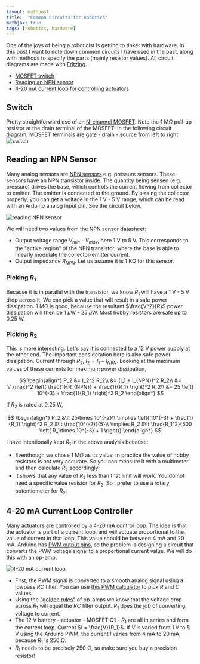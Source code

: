 ```yaml
---
layout: mathpost
title:  "Common Circuits for Robotics"
mathjax: true
tags: [robotics, hardware]
---
```


One of the joys of being a roboticist is getting to tinker with hardware. In this
post I want to note down common circuits I have used in the past, along with
methods to specify the parts (mainly resistor values). All circuit diagrams
are made with [Fritzing](https://fritzing.org).

- [MOSFET switch](#switch)
- [Reading an NPN sensor](#reading-an-npn-sensor)
- [4-20 mA current loop for controlling actuators](#4-20-ma-current-loop-controller)

## Switch
Pretty straightforward use of an [N-channel MOSFET](https://www.electronics-tutorials.ws/transistor/tran_7.html).
Note the 1 M$\Omega$ pull-up resistor at the drain terminal of the MOSFET. In the
following circuit diagram, MOSFET terminals are gate - drain - source from left
to right.
![switch]({{site.baseurl}}/assets/images/circuits/switch.png)

## Reading an NPN Sensor
Many analog sensors are
[NPN sensors](https://automation-insights.blog/2011/01/18/industrial-sensing-fundamentals-back-to-the-basics-npn-vs-pnp/)
e.g. pressure sensors. These sensors have an NPN transistor inside.
The quantity being sensed (e.g. pressure) drives
the base, which controls the current flowing from collector to emitter. The 
emitter is connected to the ground. By biasing the collector properly, you can
get a voltage in the 1 V - 5 V range, which can be read with an Arduino analog
input pin. See the circuit below.

![reading NPN sensor]({{site.baseurl}}/assets/images/circuits/npn_sensor_input.png)

We will need two values from the NPN sensor datasheet:

- Output voltage range $V_{min}$ - $V_{max}$, here 1 V to 5 V. This 
corresponds to the "active region" of the NPN transistor, where the base is able
to linearly modulate the collector-emitter current.
- Output impedance $R_{NPN}$. Let us assume it is 1 K$\Omega$ for this sensor.

### Picking $R_1$
Because it is in parallel with the transistor, we know $R_1$ will have a
1 V - 5 V drop across it. We can pick a value that will result in a safe power
dissipation. 1 M$\Omega$ is good, because the resultant $\frac{V^2}{R}$ power
dissipation will then be 1 $\mu$W - 25 $\mu$W. Most hobby resistors are safe up
to 0.25 W.

### Picking $R_2$
This is more interesting. Let's say it is connected to a 12 V power supply at
the other end. The important consideration here is also safe power
dissipation. Current through $R_2$, $I_2 = I_1 + I_{NPN}$. Looking at the maximum
values of these currents for maximum power dissipation,

$$
\begin{align*}
P_2
&= I_2^2 R_2\\
&= (I_1 + I_{NPN})^2 R_2\\
&= V_{max}^2 \left( \frac{1}{R_{NPN}} + \frac{1}{R_1} \right)^2 R_2\\
&= 25 \left( 10^{-3} + \frac{1}{R_1} \right)^2 R_2
\end{align*}
$$

If $R_2$ is rated at 0.25 W,

$$
\begin{align*}
P_2 &\lt 25\times 10^{-2}\\
\implies \left( 10^{-3} + \frac{1}{R_1} \right)^2 R_2 &\lt \frac{10^{-2}}{5}\\
\implies R_2 &\lt \frac{R_1^2}{500 \left( R_1\times 10^{-3} + 1 \right)}
\end{align*}
$$

I have intentionally kept $R_1$ in the above analysis because:
- Eventhough we chose 1 M$\Omega$ as its value, in practice the value of hobby
resistors is not very accurate. So you can measure it with a multimeter and then
calculate $R_2$ accordingly.
- It shows that any value of $R_2$ less than that limit will work. You do not
need a specific value resistor for $R_2$. So I prefer to use a rotary potentiometer
for $R_2$.


## 4-20 mA Current Loop Controller
Many actuators are controlled by a
[4-20 mA control loop](https://en.wikipedia.org/wiki/Current_loop#Process_control_4–20_mA_loops).
The idea is that the actuator is part of a current loop, and will actuate
proportional to the value of current in that loop. This value should be between
4 mA and 20 mA. Arduino has
[PWM output pins](https://www.arduino.cc/reference/en/language/functions/analog-io/analogwrite/),
so the problem is designing a 
circuit that converts the PWM voltage signal to a proportional current value.
We will do this with an op-amp.

![4-20 mA current loop]({{site.baseurl}}/assets/images/circuits/current_loop.png)

- First, the PWM signal is converted to a smooth analog signal using a lowpass
$RC$ filter. You can use
[this PWM calculator](http://sim.okawa-denshi.jp/en/PWMtool.php) to pick $R$
and $C$ values.
- Using the ["golden rules"](https://en.wikipedia.org/wiki/Operational_amplifier#Ideal_op_amps)
of op-amps we know that the voltage drop across $R_1$ will equal the $RC$ filter
output. $R_1$ does the job of converting voltage to current.
- The 12 V battery - actuator - MOSFET Q1 - $R_1$ are all in series and form the
current loop. Current $I = \frac{V}{R_1}$. If $V$ is varied from 1 V to 5 V
using the Arduino PWM, the current $I$ varies from 4 mA to 20 mA, because $R_1$
is 250 $\Omega$.
- $R_1$ needs to be precisely 250 $\Omega$, so make sure you buy a precision
resistor!